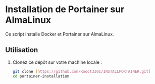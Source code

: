 # Installation de Portainer sur AlmaLinux

Ce script installe Docker et Portainer sur AlmaLinux.

## Utilisation

1. Clonez ce dépôt sur votre machine locale :
   ```bash
   git clone [https://github.com/Rooot3301/INSTALLPORTAINER.git]
   cd portainer-installation

